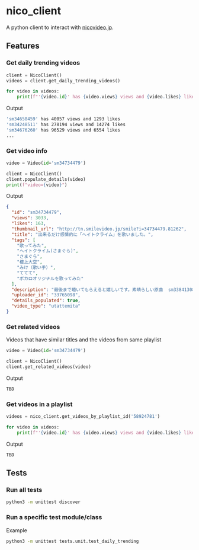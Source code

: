 # nico_client

A python client to interact with [nicovideo.jp](https://nicovideo.jp).

## Features

### Get daily trending videos

```python
client = NicoClient()
videos = client.get_daily_trending_videos()

for video in videos:
    print(f"'{video.id}' has {video.views} views and {video.likes} likes")
```

Output
```bash
'sm34658459' has 40057 views and 1293 likes
'sm34248511' has 278194 views and 14274 likes
'sm34676260' has 96529 views and 6554 likes
...
```

### Get video info

```python
video = Video(id='sm34734479')

client = NicoClient()
client.populate_details(video)
print(f"video={video}")
```

Output
```json
{
  "id": "sm34734479",
  "views": 3033,
  "likes": 163,
  "thumbnail_url": "http://tn.smilevideo.jp/smile?i=34734479.81262",
  "title": "出来るだけ感情的に「ヘイトクライム」を歌いました。",
  "tags": [
    "歌ってみた",
    "ヘイトクライム(さまぐら)",
    "さまぐら",
    "檀上大空",
    "みけ（歌い手）",
    "ててて",
    "ボカロオリジナルを歌ってみた"
  ],
  "description": "最後まで聴いてもらえると嬉しいです。素晴らしい原曲  sm33841308MIX　みけ　mylist/58924781　https://twitter.com/rnike_san 歌　ててて　mylist/41403147　https://twitter.com/tetete2525",
  "uploader_id": "33765098",
  "details_populated": true,
  "video_type": "utattemita"
}
```

### Get related videos

Videos that have similar titles and the videos from same playlist

```python
video = Video(id='sm34734479')

client = NicoClient()
client.get_related_videos(video)
```

Output

```bash
TBD
```

### Get videos in a playlist

```python
videos = nico_client.get_videos_by_playlist_id('58924781')

for video in videos:
    print(f"'{video.id}' has {video.views} views and {video.likes} likes")
```

Output

```bsah
TBD
```

## Tests

### Run all tests

```bash
python3 -m unittest discover
```

### Run a specific test module/class

Example
```bash
python3 -m unittest tests.unit.test_daily_trending 
``` 